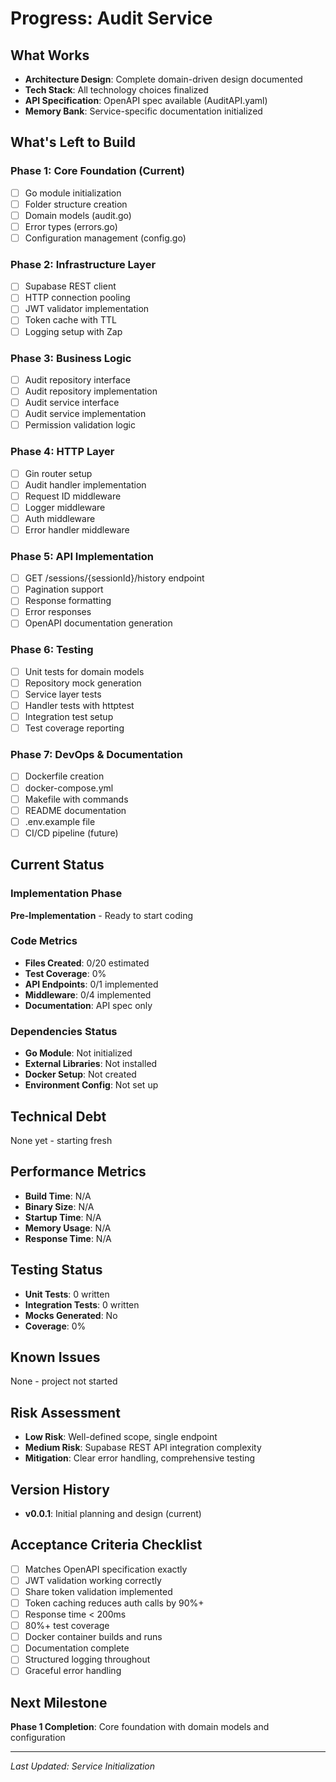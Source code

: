 <!-- progress.md -->

# Progress: Audit Service

## What Works
- **Architecture Design**: Complete domain-driven design documented
- **Tech Stack**: All technology choices finalized
- **API Specification**: OpenAPI spec available (AuditAPI.yaml)
- **Memory Bank**: Service-specific documentation initialized

## What's Left to Build

### Phase 1: Core Foundation (Current)
- [ ] Go module initialization
- [ ] Folder structure creation
- [ ] Domain models (audit.go)
- [ ] Error types (errors.go)
- [ ] Configuration management (config.go)

### Phase 2: Infrastructure Layer
- [ ] Supabase REST client
- [ ] HTTP connection pooling
- [ ] JWT validator implementation
- [ ] Token cache with TTL
- [ ] Logging setup with Zap

### Phase 3: Business Logic
- [ ] Audit repository interface
- [ ] Audit repository implementation
- [ ] Audit service interface
- [ ] Audit service implementation
- [ ] Permission validation logic

### Phase 4: HTTP Layer
- [ ] Gin router setup
- [ ] Audit handler implementation
- [ ] Request ID middleware
- [ ] Logger middleware
- [ ] Auth middleware
- [ ] Error handler middleware

### Phase 5: API Implementation
- [ ] GET /sessions/{sessionId}/history endpoint
- [ ] Pagination support
- [ ] Response formatting
- [ ] Error responses
- [ ] OpenAPI documentation generation

### Phase 6: Testing
- [ ] Unit tests for domain models
- [ ] Repository mock generation
- [ ] Service layer tests
- [ ] Handler tests with httptest
- [ ] Integration test setup
- [ ] Test coverage reporting

### Phase 7: DevOps & Documentation
- [ ] Dockerfile creation
- [ ] docker-compose.yml
- [ ] Makefile with commands
- [ ] README documentation
- [ ] .env.example file
- [ ] CI/CD pipeline (future)

## Current Status

### Implementation Phase
**Pre-Implementation** - Ready to start coding

### Code Metrics
- **Files Created**: 0/20 estimated
- **Test Coverage**: 0%
- **API Endpoints**: 0/1 implemented
- **Middleware**: 0/4 implemented
- **Documentation**: API spec only

### Dependencies Status
- **Go Module**: Not initialized
- **External Libraries**: Not installed
- **Docker Setup**: Not created
- **Environment Config**: Not set up

## Technical Debt
None yet - starting fresh

## Performance Metrics
- **Build Time**: N/A
- **Binary Size**: N/A
- **Startup Time**: N/A
- **Memory Usage**: N/A
- **Response Time**: N/A

## Testing Status
- **Unit Tests**: 0 written
- **Integration Tests**: 0 written
- **Mocks Generated**: No
- **Coverage**: 0%

## Known Issues
None - project not started

## Risk Assessment
- **Low Risk**: Well-defined scope, single endpoint
- **Medium Risk**: Supabase REST API integration complexity
- **Mitigation**: Clear error handling, comprehensive testing

## Version History
- **v0.0.1**: Initial planning and design (current)

## Acceptance Criteria Checklist
- [ ] Matches OpenAPI specification exactly
- [ ] JWT validation working correctly
- [ ] Share token validation implemented
- [ ] Token caching reduces auth calls by 90%+
- [ ] Response time < 200ms
- [ ] 80%+ test coverage
- [ ] Docker container builds and runs
- [ ] Documentation complete
- [ ] Structured logging throughout
- [ ] Graceful error handling

## Next Milestone
**Phase 1 Completion**: Core foundation with domain models and configuration

---

*Last Updated: Service Initialization* 
